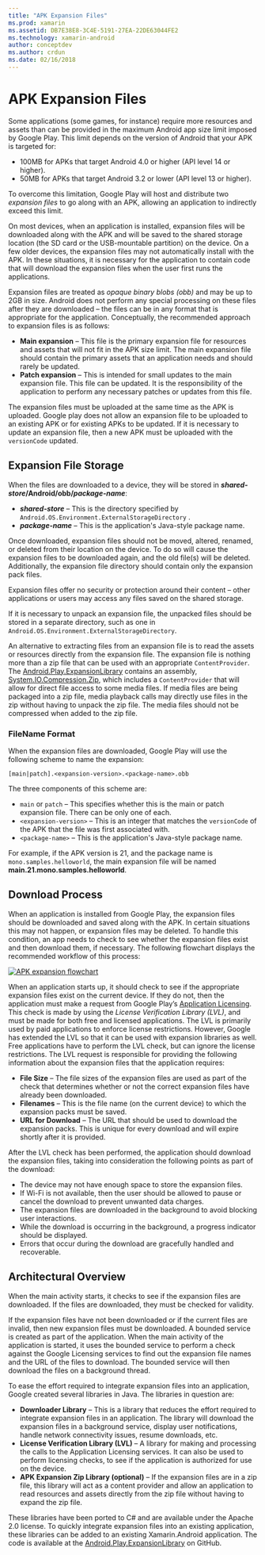 ```yaml
---
title: "APK Expansion Files"
ms.prod: xamarin
ms.assetid: DB7E38E8-3C4E-5191-27EA-22DE63044FE2
ms.technology: xamarin-android
author: conceptdev
ms.author: crdun
ms.date: 02/16/2018
---
```


# APK Expansion Files

Some applications (some games, for instance) require more resources and
assets than can be provided in the maximum Android app size limit imposed by Google
Play. This limit depends on the version of Android that your APK is targeted for:

- 100MB for APKs that target Android 4.0 or higher (API level 14 or higher).
- 50MB for APKs that target Android 3.2 or lower (API level 13 or higher).

To overcome this limitation, Google Play will host and distribute two 
*expansion files* to go along with an APK, allowing an application to 
indirectly exceed this limit. 

On most devices, when an application is installed, expansion files will be
downloaded along with the APK and will be saved to the shared storage location
(the SD card or the USB-mountable partition) on the device. On a few older
devices, the expansion files may not automatically install with the APK. In
these situations, it is necessary for the application to contain code that will
download the expansion files when the user first runs the applications.

Expansion files are treated as  *opaque binary blobs (obb)* and may be up to 2GB
in size. Android does not perform any special processing on these files after
they are downloaded &ndash; the files can be in any format that is appropriate for the
application. Conceptually, the recommended approach to expansion files is as
follows:

- **Main expansion**  &ndash; This file is the primary expansion file for resources and assets that will not fit in the APK size limit. The main expansion file should contain the primary assets that an application needs and should rarely be updated.
- **Patch expansion**  &ndash; This is intended for small updates to the main expansion file. This file can be updated. It is the responsibility of the application to perform any necessary patches or updates from this file.

The expansion files must be uploaded at the same time as the APK is uploaded.
Google play does not allow an expansion file to be uploaded to an existing APK
or for existing APKs to be updated. If it is necessary to update an expansion
file, then a new APK must be uploaded with the  `versionCode` updated.

## Expansion File Storage

When the files are downloaded to a device, they will be stored in 
**_shared-store_/Android/obb/_package-name_**:

- **_shared-store_** &ndash; This is the directory specified by `Android.OS.Environment.ExternalStorageDirectory` .
- **_package-name_** &ndash; This is the application's Java-style package name.

Once downloaded, expansion files should not be moved, altered, renamed, or
deleted from their location on the device. To do so will cause the expansion
files to be downloaded again, and the old file(s) will be deleted. Additionally,
the expansion file directory should contain only the expansion pack files.

Expansion files offer no security or protection around their content &ndash; other
applications or users may access any files saved on the shared storage.

If it is necessary to unpack an expansion file, the unpacked files should be
stored in a separate directory, such as one
in `Android.OS.Environment.ExternalStorageDirectory`.

An alternative to extracting files from an expansion file is to read 
the assets or resources directly from the expansion file. The expansion 
file is nothing more than a zip file that can be used with an 
appropriate `ContentProvider`. The 
[Android.Play.ExpansionLibrary](https://github.com/mattleibow/Android.Play.ExpansionLibrary) 
contains an assembly, 
[System.IO.Compression.Zip](https://github.com/mattleibow/Android.Play.ExpansionLibrary/tree/master/System.IO.Compression.Zip), 
which includes a `ContentProvider` that will allow for direct file 
access to some media files. If media files are being packaged into a 
zip file, media playback calls may directly use files in the zip 
without having to unpack the zip file. The media files should not be 
compressed when added to the zip file. 

### FileName Format

When the expansion files are downloaded, Google Play will use the following
scheme to name the expansion:

```
[main|patch].<expansion-version>.<package-name>.obb
```

The three components of this scheme are:

- `main` or `patch` &ndash; This specifies whether this is the main or patch expansion file. There can be only one of each.
- `<expansion-version>` &ndash; This is an integer that matches the  `versionCode`  of the APK that the file was first associated with.
- `<package-name>` &ndash; This is the application's Java-style package name.

For example, if the APK version is 21, and the package name is `mono.samples.helloworld`, the
main expansion file will be named **main.21.mono.samples.helloworld**.

## Download Process

When an application is installed from Google Play, the expansion files should
be downloaded and saved along with the APK. In certain situations this may not
happen, or expansion files may be deleted. To handle this condition, an app
needs to check to see whether the expansion files exist and then download them,
if necessary. The following flowchart displays the recommended workflow of this
process:

[![APK expansion flowchart](apk-expansion-files-images/apkexpansion.png)](apk-expansion-files-images/apkexpansion.png#lightbox)

When an application starts up, it should check to see if the 
appropriate expansion files exist on the current device. If they do 
not, then the application must make a request from Google Play’s 
[Application Licensing](https://developer.android.com/google/play/licensing/index.html). 
This check is made by using the *License Verification Library (LVL)*, 
and must be made for both free and licensed applications. The LVL is 
primarily used by paid applications to enforce license restrictions. 
However, Google has extended the LVL so that it can be used with 
expansion libraries as well. Free applications have to perform the LVL 
check, but can ignore the license restrictions. The LVL request is 
responsible for providing the following information about the expansion 
files that the application requires: 

- **File Size**  &ndash; The file sizes of the expansion files are used as part of the check that determines whether or not the correct expansion files have already been downloaded.
- **Filenames**  &ndash; This is the file name (on the current device) to which the expansion packs must be saved.
- **URL for Download**  &ndash; The URL that should be used to download the expansion packs. This is unique for every download and will expire shortly after it is provided.

After the LVL check has been performed, the application should download the
expansion files, taking into consideration the following points as part of the
download:

- The device may not have enough space to store the expansion files.
- If Wi-Fi is not available, then the user should be allowed to pause or cancel the download to prevent unwanted data charges.
- The expansion files are downloaded in the background to avoid blocking user interactions.
- While the download is occurring in the background, a progress indicator should be displayed.
- Errors that occur during the download are gracefully handled and recoverable.

## Architectural Overview

When the main activity starts, it checks to see if the expansion files are
downloaded. If the files are downloaded, they must be checked for validity.

If the expansion files have not been downloaded or if the current files are
invalid, then new expansion files must be downloaded. A bounded service is
created as part of the application. When the main activity of the application is
started, it uses the bounded service to perform a check against the Google
Licensing services to find out the expansion file names and the URL of the files
to download. The bounded service will then download the files on a background
thread.

To ease the effort required to integrate expansion files into an application,
Google created several libraries in Java. The libraries in question are:

- **Downloader Library**  &ndash; This is a library that reduces the effort required to integrate expansion files in an application. The library will download the expansion files in a background service, display user notifications, handle network connectivity issues, resume downloads, etc.
- **License Verification Library (LVL)**  &ndash; A library for making and processing the calls to the Application Licensing services. It can also be used to perform licensing checks, to see if the application is authorized for use on the device.
- **APK Expansion Zip Library (optional)**  &ndash; If the expansion files are in a zip file, this library will act as a content provider and allow an application to read resources and assets directly from the zip file without having to expand the zip file.

These libraries have been ported to C# and are available under the Apache 2.0
license. To quickly integrate expansion files into an existing application,
these libraries can be added to an existing Xamarin.Android application. The
code is available at the  [Android.Play.ExpansionLibrary](https://github.com/mattleibow/Android.Play.ExpansionLibrary) on GitHub.
